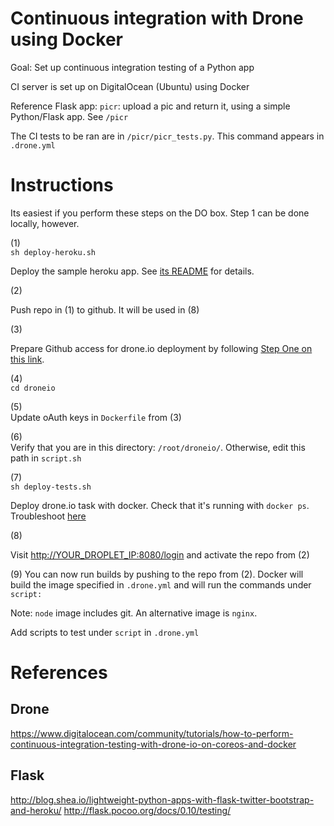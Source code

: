 Continuous integration with Drone using Docker
===============================================================================
Goal: Set up continuous integration testing of a Python app

CI server is set up on DigitalOcean (Ubuntu) using Docker

Reference Flask app: `picr`: upload a pic and return it, using a simple
Python/Flask app. See `/picr`

The CI tests to be ran are in `/picr/picr_tests.py`. This command appears in `.drone.yml`


Instructions
===============================================================================
Its easiest if you perform these steps on the DO box. Step 1 can be done locally, however.

(1)  
`sh deploy-heroku.sh`

Deploy the sample heroku app. See [its README](/picr/README.md) for details.

(2)

Push repo in (1) to github. It will be used in (8)

(3)

Prepare Github access for drone.io deployment by following
[Step One on this link](https://www.digitalocean.com/community/tutorials/how-to-perform-continuous-integration-testing-with-drone-io-on-coreos-and-docker#step-one-—-prepare-github).

(4)  
`cd droneio`

(5)  
Update oAuth keys in `Dockerfile` from (3)

(6)   
Verify that you are in this directory: `/root/droneio/`. Otherwise, edit
this path in `script.sh`

(7)  
`sh deploy-tests.sh`

Deploy drone.io task with docker. Check that it's running with
`docker ps`. Troubleshoot
[here](https://www.digitalocean.com/community/tutorials/how-to-perform-continuous-integration-testing-with-drone-io-on-coreos-and-docker#step-two-—-launch-the-drone-container)

(8)  

Visit [http://YOUR_DROPLET_IP:8080/login](http://YOUR_DROPLET_IP:8080/login)
and activate the repo from (2)

(9)
You can now run builds by pushing to the repo from (2). Docker will build the
image specified in `.drone.yml` and will run the commands under `script:`

Note: `node` image includes git. An alternative image is `nginx`.

Add scripts to test under `script` in `.drone.yml`



References
===============================================================================
## Drone
https://www.digitalocean.com/community/tutorials/how-to-perform-continuous-integration-testing-with-drone-io-on-coreos-and-docker

## Flask
http://blog.shea.io/lightweight-python-apps-with-flask-twitter-bootstrap-and-heroku/
http://flask.pocoo.org/docs/0.10/testing/


